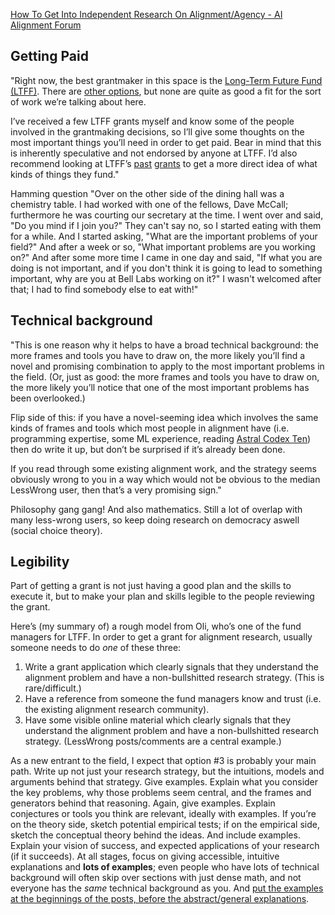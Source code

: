 


[How To Get Into Independent Research On Alignment/Agency - AI Alignment Forum](https://www.alignmentforum.org/posts/P3Yt66Wh5g7SbkKuT/how-to-get-into-independent-research-on-alignment-agency)
## Getting Paid

"Right now, the best grantmaker in this space is the [Long-Term Future Fund (LTFF)](https://funds.effectivealtruism.org/funds/far-future). There are [other options](https://www.alignmentforum.org/posts/9DenhM8deDziHiWZw/what-funding-sources-exist-for-technical-ai-safety-research?commentId=oR6KytzH9TBoEDS4n), but none are quite as good a fit for the sort of work we’re talking about here.

I’ve received a few LTFF grants myself and know some of the people involved in the grantmaking decisions, so I’ll give some thoughts on the most important things you’ll need in order to get paid. Bear in mind that this is inherently speculative and not endorsed by anyone at LTFF. I’d also recommend looking at LTFF’s [past](https://funds.effectivealtruism.org/funds/far-future#payout-reports) [grants](https://funds.effectivealtruism.org/funds/payouts/may-2021-long-term-future-fund-grants) to get a more direct idea of what kinds of things they fund."



Hamming question
"Over on the other side of the dining hall was a chemistry table. I had worked with one of the fellows, Dave McCall; furthermore he was courting our secretary at the time. I went over and said, "Do you mind if I join you?" They can't say no, so I started eating with them for a while. And I started asking, "What are the important problems of your field?" And after a week or so, "What important problems are you working on?" And after some more time I came in one day and said, "If what you are doing is not important, and if you don't think it is going to lead to something important, why are you at Bell Labs working on it?" I wasn't welcomed after that; I had to find somebody else to eat with!"


## Technical background 
"This is one reason why it helps to have a broad technical background: the more frames and tools you have to draw on, the more likely you’ll find a novel and promising combination to apply to the most important problems in the field. (Or, just as good: the more frames and tools you have to draw on, the more likely you’ll notice that one of the most important problems has been overlooked.)

Flip side of this: if you have a novel-seeming idea which involves the same kinds of frames and tools which most people in alignment have (i.e. programming expertise, some ML experience, reading [Astral Codex Ten](https://astralcodexten.substack.com/)) then do write it up, but don’t be surprised if it’s already been done.

If you read through some existing alignment work, and the strategy seems obviously wrong to you in a way which would not be obvious to the median LessWrong user, then that’s a very promising sign."

Philosophy gang gang! And also mathematics. Still a lot of overlap with many less-wrong users, so keep doing research on democracy aswell (social choice theory).


## Legibility


Part of getting a grant is not just having a good plan and the skills to execute it, but to make your plan and skills legible to the people reviewing the grant.

Here’s (my summary of) a rough model from Oli, who’s one of the fund managers for LTFF. In order to get a grant for alignment research, usually someone needs to do _one_ of these three:

1. Write a grant application which clearly signals that they understand the alignment problem and have a non-bullshitted research strategy. (This is rare/difficult.)
2. Have a reference from someone the fund managers know and trust (i.e. the existing alignment research community).
3. Have some visible online material which clearly signals that they understand the alignment problem and have a non-bullshitted research strategy. (LessWrong posts/comments are a central example.)

As a new entrant to the field, I expect that option #3 is probably your main path. Write up not just your research strategy, but the intuitions, models and arguments behind that strategy. Give examples. Explain what you consider the key problems, why those problems seem central, and the frames and generators behind that reasoning. Again, give examples. Explain conjectures or tools you think are relevant, ideally with examples. If you’re on the theory side, sketch potential empirical tests; if on the empirical side, sketch the conceptual theory behind the ideas. And include examples. Explain your vision of success, and expected applications of your research (if it succeeds). At all stages, focus on giving accessible, intuitive explanations and **lots of examples**; even people who have lots of technical background will often skip over sections with just dense math, and not everyone has the _same_ technical background as you. And [put the examples at the beginnings of the posts, before the abstract/general explanations](https://www.alignmentforum.org/posts/CD2kRisJcdBRLhrC5/the-power-to-teach-concepts-better#Teach_With_Examples_First).
